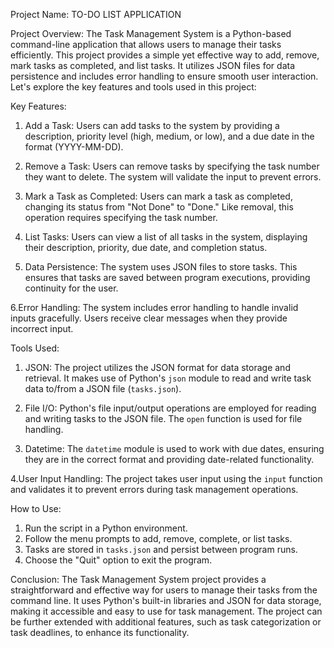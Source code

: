 Project Name: TO-DO LIST APPLICATION

 
Project Overview:
The Task Management System is a Python-based command-line application that allows users to manage their tasks efficiently. This project provides a simple yet effective way to add, remove, mark tasks as completed, and list tasks. It utilizes JSON files for data persistence and includes error handling to ensure smooth user interaction. Let's explore the key features and tools used in this project:

Key Features:

1. Add a Task: Users can add tasks to the system by providing a description, priority level (high, medium, or low), and a due date in the format (YYYY-MM-DD).

2. Remove a Task: Users can remove tasks by specifying the task number they want to delete. The system will validate the input to prevent errors.

3. Mark a Task as Completed: Users can mark a task as completed, changing its status from "Not Done" to "Done." Like removal, this operation requires specifying the task number.

4. List Tasks: Users can view a list of all tasks in the system, displaying their description, priority, due date, and completion status.

5. Data Persistence: The system uses JSON files to store tasks. This ensures that tasks are saved between program executions, providing continuity for the user.

6.Error Handling: The system includes error handling to handle invalid inputs gracefully. Users receive clear messages when they provide incorrect input.

Tools Used:

1. JSON: The project utilizes the JSON format for data storage and retrieval. It makes use of Python's `json` module to read and write task data to/from a JSON file (`tasks.json`).

2. File I/O: Python's file input/output operations are employed for reading and writing tasks to the JSON file. The `open` function is used for file handling.

3. Datetime: The `datetime` module is used to work with due dates, ensuring they are in the correct format and providing date-related functionality.

4.User Input Handling: The project takes user input using the `input` function and validates it to prevent errors during task management operations.

How to Use:
1. Run the script in a Python environment.
2. Follow the menu prompts to add, remove, complete, or list tasks.
3. Tasks are stored in `tasks.json` and persist between program runs.
4. Choose the "Quit" option to exit the program.

Conclusion:
The Task Management System project provides a straightforward and effective way for users to manage their tasks from the command line. It uses Python's built-in libraries and JSON for data storage, making it accessible and easy to use for task management. The project can be further extended with additional features, such as task categorization or task deadlines, to enhance its functionality.

